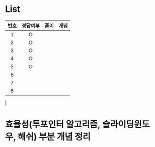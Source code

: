 # List
|번호|정답여부|풀이|개념|
|:---:|:---:|:---:|:---:|
|1|O|||
|2|O|||
|3|O|||
|4|O|||
|5|O|||
|6||||
|7||||
|8||||
|

# 효율성(투포인터 알고리즘, 슬라이딩윈도우, 해쉬) 부분 개념 정리
